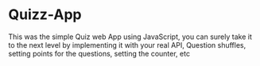 # Quizz-App
This was the simple Quiz web App using JavaScript, you can surely take it to the next level by implementing it with your real API, Question shuffles, setting points for the questions, setting the counter, etc
